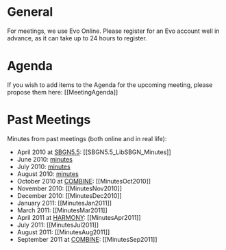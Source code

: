 General
=======

For meetings, we use Evo Online. Please register for an Evo account well in advance, as it can take up to 24 hours to register.

Agenda
======

If you wish to add items to the Agenda for the upcoming meeting, please propose them here: [[MeetingAgenda]]

Past Meetings
=============

Minutes from past meetings (both online and in real life):

-   April 2010 at [SBGN5.5](/Events/SBGN-5.5 "wikilink"): [[SBGN5.5_LibSBGN_Minutes]]
-   June 2010: [minutes](https://sourceforge.net/mailarchive/forum.php?thread_name=4C08C163.20902%40gmail.com&forum_name=sbgn-libsbgn)
-   July 2010: [minutes](https://sourceforge.net/mailarchive/forum.php?thread_name=4C440C26.1090000%40ebi.ac.uk&forum_name=sbgn-libsbgn)
-   August 2010: [minutes](https://sourceforge.net/mailarchive/forum.php?thread_name=4C629B7F.9090404%40gmail.com&forum_name=sbgn-libsbgn)
-   October 2010 at [COMBINE](http://sbml.org/Events/Forums/COMBINE_2010): [[MinutesOct2010]]
-   November 2010: [[MinutesNov2010]]
-   December 2010: [[MinutesDec2010]]
-   January 2011: [[MinutesJan2011]]
-   March 2011: [[MinutesMar2011]]
-   April 2011 at [HARMONY](http://www.co.mbine.org/events/HARMONY_2011): [[MinutesApr2011]]
-   July 2011: [[MinutesJul2011]]
-   August 2011: [[MinutesAug2011]]
-   September 2011 at [COMBINE](http://co.mbine.org/events/COMBINE_2011): [[MinutesSep2011]]
